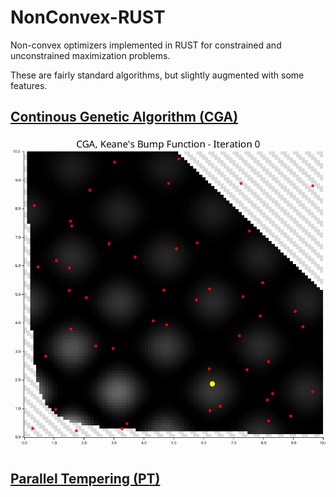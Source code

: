 # NonConvex-RUST
Non-convex optimizers implemented in RUST for constrained and unconstrained maximization problems. 

These are fairly standard algorithms, but slightly augmented with some features. 

## [Continous Genetic Algorithm (CGA)](./src/continous_ga/CGA.md)

![CGA Example](./examples/cga_kbf.gif)

## [Parallel Tempering (PT)](./src/parallel_tempering/PT.md)

